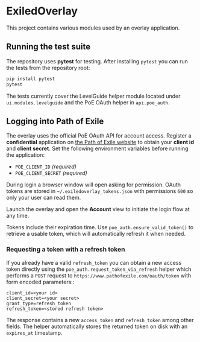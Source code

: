 # ExiledOverlay

This project contains various modules used by an overlay application.

## Running the test suite

The repository uses **pytest** for testing. After installing `pytest` you can
run the tests from the repository root:

```bash
pip install pytest
pytest
```

The tests currently cover the LevelGuide helper module located under `ui.modules.levelguide` and the PoE OAuth helper in `api.poe_auth`.

## Logging into Path of Exile

The overlay uses the official PoE OAuth API for account access. Register a
**confidential** application on
[the Path of Exile website](https://www.pathofexile.com/oauth/authorize) to obtain your
**client id** and **client secret**. Set the following environment variables
before running the application:

- `POE_CLIENT_ID` *(required)*
- `POE_CLIENT_SECRET` *(required)*

During login a browser window will open asking for permission. OAuth tokens are stored in `~/.exiledoverlay_tokens.json` with permissions `600` so only your user can read them.

Launch the overlay and open the **Account** view to initiate the login flow at any time.

Tokens include their expiration time. Use ``poe_auth.ensure_valid_token()`` to
retrieve a usable token, which will automatically refresh it when needed.

### Requesting a token with a refresh token

If you already have a valid ``refresh_token`` you can obtain a new access token
directly using the ``poe_auth.request_token_via_refresh`` helper which performs
a ``POST`` request to ``https://www.pathofexile.com/oauth/token`` with form
encoded parameters::

    client_id=<your id>
    client_secret=<your secret>
    grant_type=refresh_token
    refresh_token=<stored refresh token>

The response contains a new ``access_token`` and ``refresh_token`` among other
fields. The helper automatically stores the returned token on disk with an
``expires_at`` timestamp.

